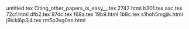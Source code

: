 untitled.tex
Citing_other_papers_is_easy__.tex
2742.html
b301.tex
aac.tex
72cf.html
dfb2.tex
97dc.tex
f68a.tex
19b9.html
1b8c.tex
s1hoh5mgjik.html
j9ickl6p3j4.tex
rm5p3vg0sn.html